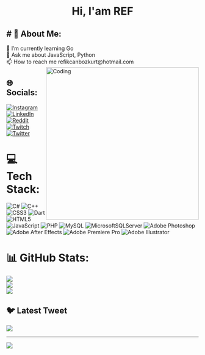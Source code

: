 <h1 align="center"> Hi, I'am REF </h1>
<h2> # 💫 About Me: </h2>
🌱 I’m currently learning Go<br>💬 Ask me about JavaScript, Python<br>📫 How to reach me refikcanbozkurt@hotmail.com<br>
<img align="right" alt="Coding" width="400" src="https://media.tenor.com/rePDfDWO3XoAAAAd/hacking.gif">


## 🌐 Socials:
[![Instagram](https://img.shields.io/badge/Instagram-%23E4405F.svg?logo=Instagram&logoColor=white)](https://instagram.com/potatoref) [![LinkedIn](https://img.shields.io/badge/LinkedIn-%230077B5.svg?logo=linkedin&logoColor=white)](https://linkedin.com/in/refikcanbozkurt) [![Reddit](https://img.shields.io/badge/Reddit-%23FF4500.svg?logo=Reddit&logoColor=white)](https://reddit.com/user/potatoref)  [![Twitch](https://img.shields.io/badge/Twitch-%239146FF.svg?logo=Twitch&logoColor=white)](https://twitch.tv/potatoref) [![Twitter](https://img.shields.io/badge/Twitter-%231DA1F2.svg?logo=Twitter&logoColor=white)](https://twitter.com/potatoref) 

# 💻 Tech Stack:
![C#](https://img.shields.io/badge/c%23-%23239120.svg?style=for-the-badge&logo=c-sharp&logoColor=white) ![C++](https://img.shields.io/badge/c++-%2300599C.svg?style=for-the-badge&logo=c%2B%2B&logoColor=white) ![CSS3](https://img.shields.io/badge/css3-%231572B6.svg?style=for-the-badge&logo=css3&logoColor=white) ![Dart](https://img.shields.io/badge/dart-%230175C2.svg?style=for-the-badge&logo=dart&logoColor=white) ![HTML5](https://img.shields.io/badge/html5-%23E34F26.svg?style=for-the-badge&logo=html5&logoColor=white) ![JavaScript](https://img.shields.io/badge/javascript-%23323330.svg?style=for-the-badge&logo=javascript&logoColor=%23F7DF1E) ![PHP](https://img.shields.io/badge/php-%23777BB4.svg?style=for-the-badge&logo=php&logoColor=white) ![MySQL](https://img.shields.io/badge/mysql-%2300f.svg?style=for-the-badge&logo=mysql&logoColor=white) ![MicrosoftSQLServer](https://img.shields.io/badge/Microsoft%20SQL%20Sever-CC2927?style=for-the-badge&logo=microsoft%20sql%20server&logoColor=white) ![Adobe Photoshop](https://img.shields.io/badge/adobephotoshop-%2331A8FF.svg?style=for-the-badge&logo=adobephotoshop&logoColor=white) ![Adobe After Effects](https://img.shields.io/badge/Adobe%20After%20Effects-9999FF.svg?style=for-the-badge&logo=Adobe%20After%20Effects&logoColor=white) ![Adobe Premiere Pro](https://img.shields.io/badge/Adobe%20Premiere%20Pro-9999FF.svg?style=for-the-badge&logo=Adobe%20Premiere%20Pro&logoColor=white) ![Adobe Illustrator](https://img.shields.io/badge/adobeillustrator-%23FF9A00.svg?style=for-the-badge&logo=adobeillustrator&logoColor=white)
# 📊 GitHub Stats:
![](https://github-readme-stats.vercel.app/api?username=potatoref&theme=radical&hide_border=false&include_all_commits=false&count_private=false)<br/>
![](https://github-readme-streak-stats.herokuapp.com/?user=potatoref&theme=radical&hide_border=false)<br/>
![](https://github-readme-stats.vercel.app/api/top-langs/?username=potatoref&theme=radical&hide_border=false&include_all_commits=false&count_private=false&layout=compact)

## 🐦 Latest Tweet
[![](https://gtce.itsvg.in/api?username=potatoref)](https://github.com/VishwaGauravIn/github-twitter-card-embed)

---
[![](https://visitcount.itsvg.in/api?id=potatoref&icon=5&color=0)](https://visitcount.itsvg.in)

<!-- Proudly created with GPRM ( https://gprm.itsvg.in ) -->

